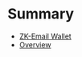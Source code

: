 # Summary

- [ZK-Email Wallet](./zk_email_wallet.md)
- [Overview](./overview.md)
    <!-- - [ZK-Regex](./zk_regex.md)
    - [ZK-Email](./zk_email.md)
    - [Wallet](./wallet.md) -->
<!-- - [Specification](./specification.md) -->
<!-- - [Circuits](./circuits.md) -->
<!-- - [Smart-contract](./smart_contract.md) -->
<!-- - [UTXO & Privacy version](./utxo_and_privacy.md) -->
